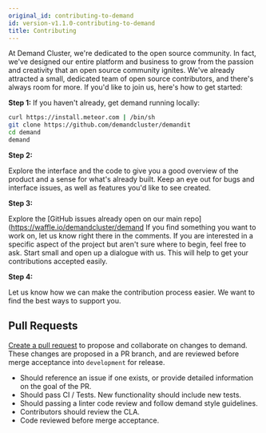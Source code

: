 ```yaml
---
original_id: contributing-to-demand
id: version-v1.1.0-contributing-to-demand
title: Contributing
---
```

    
At Demand Cluster, we're dedicated to the open source community. In fact, we've designed our entire platform and business to grow from the passion and creativity that an open source community ignites. We've already attracted a small, dedicated team of open source contributors, and there's always room for more. If you'd like to join us, here's how to get started:

**Step 1:**  If you haven't already, get demand running locally:

```sh
curl https://install.meteor.com | /bin/sh
git clone https://github.com/demandcluster/demandit
cd demand
demand
```

**Step 2:**

Explore the interface and the code to give you a good overview of the product and a sense for what's already built. Keep an eye out for bugs and interface issues, as well as features you'd like to see created.

**Step 3:**

Explore the \[GitHub issues already open on our main repo\](https://waffle.io/demandcluster/demand If you find something you want to work on, let us know right there in the comments. If you are interested in a specific aspect of the project but aren't sure where to begin, feel free to ask. Start small and open up a dialogue with us. This will help to get your contributions accepted easily.

**Step 4:**

Let us know how we can make the contribution process easier. We want to find the best ways to support you.

## Pull Requests

[Create a pull request](https://help.github.com/articles/creating-a-pull-request/) to propose and collaborate on changes to demand. These changes are proposed in a PR branch, and are reviewed before merge acceptance into `development` for release.

- Should reference an issue if one exists, or provide detailed information on the goal of the PR.
- Should pass CI / Tests. New functionality should include new tests.
- Should passing a linter code review and follow demand style guidelines.
- Contributors should review the CLA.
- Code reviewed before merge acceptance.
